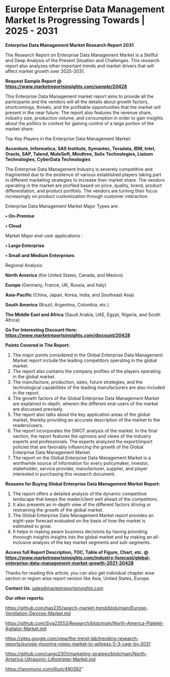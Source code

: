 # Europe Enterprise Data Management Market Is Progressing Towards | 2025 - 2031

<strong>Enterprise Data Management Market Research Report 2031</strong>

The Research Report on Enterprise Data Management Market is a Skillful and Deep Analysis of the Present Situation and Challenges. This research report also analyzes other important trends and market drivers that will affect market growth over 2025-2031.

<strong>Request Sample Report @ <a href=https://www.marketreportsinsights.com/sample/20428>https://www.marketreportsinsights.com/sample/20428</a></strong>

This Enterprise Data Management market report aims to provide all the participants and the vendors will all the details about growth factors, shortcomings, threats, and the profitable opportunities that the market will present in the near future. The report also features the revenue share, industry size, production volume, and consumption in order to gain insights about the politics to contest for gaining control of a large portion of the market share.

Top Key Players in the Enterprise Data Management Market:

<strong>Accenture, Informatica, SAS Institute, Symantec, Teradata, IBM, Intel, Oracle, SAP, Talend, MuleSoft, Mindtree, Solix Technologies, Liaison Technologies, CyberData Technologies</strong>

The Enterprise Data Management Industry is severely competitive and fragmented due to the existence of various established players taking part in different marketing strategies to increase their market share. The vendors operating in the market are profiled based on price, quality, brand, product differentiation, and product portfolio. The vendors are turning their focus increasingly on product customization through customer interaction.

Enterprise Data Management Market Major Types are:

<strong>• On-Premise

• Cloud</strong>

Market Major end-user applications :

<strong>• Large Enterprise

• Small and Medium Enterprises</strong>

Regional Analysis

</u><strong><b>North America</b></strong> (the United States, Canada, and Mexico)

<strong><b>Europe </b></strong>(Germany, France, UK, Russia, and Italy)

<strong><b>Asia-Pacific</b></strong> (China, Japan, Korea, India, and Southeast Asia)

<strong><b>South America</b></strong> (Brazil, Argentina, Colombia, etc.)

<strong><b>The Middle East and Africa</b></strong> (Saudi Arabia, UAE, Egypt, Nigeria, and South Africa)

<strong>Go For Interesting Discount Here: <a href=https://www.marketreportsinsights.com/discount/20428>https://www.marketreportsinsights.com/discount/20428</a></strong>

<strong>Points Covered in The Report:</strong>
<ol>
  <li>The major points considered in the Global Enterprise Data Management Market report include the leading competitors operating in the global market.</li>
  <li>The report also contains the company profiles of the players operating in the global market.</li>
  <li>The manufacture, production, sales, future strategies, and the technological capabilities of the leading manufacturers are also included in the report.</li>
  <li>The growth factors of the Global Enterprise Data Management Market are explained in-depth, wherein the different end-users of the market are discussed precisely.</li>
  <li>The report also talks about the key application areas of the global market, thereby providing an accurate description of the market to the readers/users.</li>
  <li>The report incorporates the SWOT analysis of the market. In the final section, the report features the opinions and views of the industry experts and professionals. The experts analyzed the export/import policies that are favorably influencing the growth of the Global Enterprise Data Management Market.</li>
  <li>The report on the Global Enterprise Data Management Market is a worthwhile source of information for every policymaker, investor, stakeholder, service provider, manufacturer, supplier, and player interested in purchasing this research document.</li>
</ol>
<strong>Reasons for Buying Global Enterprise Data Management Market Report:</strong>

<ol>
  <li>The report offers a detailed analysis of the dynamic competitive landscape that keeps the reader/client well ahead of the competitors.</li>
  <li>It also presents an in-depth view of the different factors driving or restraining the growth of the global market.</li>
  <li>The Global Enterprise Data Management Market report provides an eight-year forecast evaluated on the basis of how the market is estimated to grow.</li>
  <li>It helps in making aware business decisions by having providing thorough insights insights into the global market and by making an all-inclusive analysis of the key market segments and sub-segments.</li>
</ol>
<strong>Access full Report Description, TOC, Table of Figure, Chart, etc. @ <a href=https://www.marketreportsinsights.com/industry-forecast/global-enterprise-data-management-market-growth-2021-20428>https://www.marketreportsinsights.com/industry-forecast/global-enterprise-data-management-market-growth-2021-20428</a></strong>


Thanks for reading this article; you can also get individual chapter wise section or region wise report version like Asia, United States, Europe.

<strong>Contact Us:</strong>
sales@marketreportsinsights.com

<strong>Our other reports:</strong>

<a href=https://github.com/haq235/search-market-trend/blob/main/Europe-Ventilation-Devices-Market.md>https://github.com/haq235/search-market-trend/blob/main/Europe-Ventilation-Devices-Market.md</a>

<a href=https://github.com/Siya23553/Research/blob/main/North-America-Platelet-Agitator-Market.md>https://github.com/Siya23553/Research/blob/main/North-America-Platelet-Agitator-Market.md</a>

<a href=https://sites.google.com/view/the-trend-lab/trending-research-reports/europe-mooring-ropes-market-to-witness-5-3-cagr-by-2031>https://sites.google.com/view/the-trend-lab/trending-research-reports/europe-mooring-ropes-market-to-witness-5-3-cagr-by-2031</a>

<a href=https://github.com/cargo2301/marketing-strategy/blob/main/North-America-Ultrasonic-Lithotripter-Market.md>https://github.com/cargo2301/marketing-strategy/blob/main/North-America-Ultrasonic-Lithotripter-Market.md</a>

<a href=https://tanomuno.com/illust/490392>https://tanomuno.com/illust/490392</a>"
